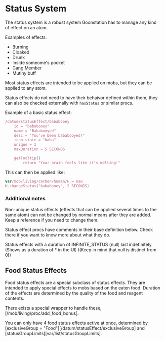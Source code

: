 
# Status System

The status system is a robust system Goonstation has to manage any kind of effect on an atom.

Examples of effects:
* Burning
* Cloaked
* Drunk
* Inside someome's pocket
* Gang Member
* Mutiny buff

Most status effects are intended to be applied on mobs, but they can be applied to any atom.

Status effects do not need to have their behaivor defined within them, they can also be checked externally with `hasStatus` or similar procs.

Example of a basic status effect:

```js
/datum/statusEffect/bababooey
	id = "bababooey"
	name = "Bababooyed"
	desc = "You've been bababooyed!"
	icon_state = "baba"
	unique = 1
	maxDuration = 5 SECONDS

	getTooltip()
		return "Your brain feels like it's melting!"
```

This can then be applied like:
```js
var/mob/living/carbon/human/H = new
H.changeStatus("bababooey", 2 SECONDS)
```

### Additional notes

Non-unique status effects (effects that can be applied several times to the same atom) can not be changed by normal means after they are added. Keep a reference if you need to change them.

Status effect procs have comments in their base definition below. Check there if you want to know more about what they do.

Status effects with a duration of INFINITE_STATUS (null) last indefinitely. (Shows as a duration of * in the UI) ((Keep in mind that null is distinct from 0))

## Food Status Effects

Food status effects are a special subclass of status effects.
They are intended to apply special effects to mobs based on the eaten food. Duration of the effects are determined by the quality of the food and reagent contents.

There exists a special wrapper to handle these, [/mob/living/proc/add_food_bonus].

You can only have 4 food status effects active at once, determined by [exclusiveGroup = "Food"][/datum/statusEffect/exclusiveGroup] and [statusGroupLimits][var/list/statusGroupLimits].
